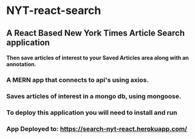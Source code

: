 # NYT-react-search
## A React Based New York Times Article Search application

#### Then save articles of interest to your Saved Articles area along with an annotation.

### A MERN app that connects to api's using axios. 
### Saves articles of interest in a mongo db, using mongoose.

### To deploy this application you will need to install and run



### App Deployed to: https://search-nyt-react.herokuapp.com/